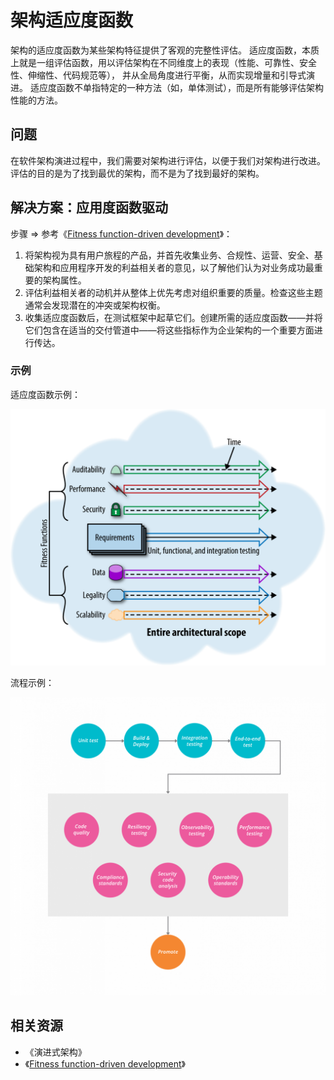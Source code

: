 # 架构适应度函数

架构的适应度函数为某些架构特征提供了客观的完整性评估。 适应度函数，本质上就是一组评估函数，用以评估架构在不同维度上的表现（性能、可靠性、安全性、伸缩性、代码规范等），
并从全局角度进行平衡，从而实现增量和引导式演进。 适应度函数不单指特定的一种方法（如，单体测试），而是所有能够评估架构性能的方法。

## 问题

在软件架构演进过程中，我们需要对架构进行评估，以便于我们对架构进行改进。 评估的目的是为了找到最优的架构，而不是为了找到最好的架构。

## 解决方案：应用度函数驱动

步骤 =>
参考《[Fitness function-driven development](https://www.thoughtworks.com/insights/articles/fitness-function-driven-development)》：

1. 将架构视为具有用户旅程的产品，并首先收集业务、合规性、运营、安全、基础架构和应用程序开发的利益相关者的意见，以了解他们认为对业务成功最重要的架构属性。
2. 评估利益相关者的动机并从整体上优先考虑对组织重要的质量。检查这些主题通常会发现潜在的冲突或架构权衡。
3. 收集适应度函数后，在测试框架中起草它们。创建所需的适应度函数——并将它们包含在适当的交付管道中——将这些指标作为企业架构的一个重要方面进行传达。

### 示例

适应度函数示例：

![Fitness Function](../images/arch-fitness-function.png)

流程示例：

![适应度函数驱动](../images/fitness-function-driven.png)

## 相关资源

- 《演进式架构》
- 《[Fitness function-driven development](https://www.thoughtworks.com/insights/articles/fitness-function-driven-development)》
